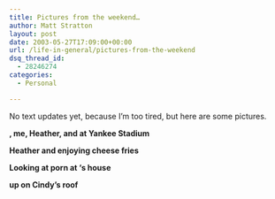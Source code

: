 ```yaml
---
title: Pictures from the weekend…
author: Matt Stratton
layout: post
date: 2003-05-27T17:09:00+00:00
url: /life-in-general/pictures-from-the-weekend
dsq_thread_id:
  - 28246274
categories:
  - Personal

---
```

No text updates yet, because I&#8217;m too tired, but here are some pictures.

**, me, Heather, and at Yankee Stadium**

**Heather and enjoying cheese fries**

**Looking at porn at &#8216;s house**

 **up on Cindy&#8217;s roof**